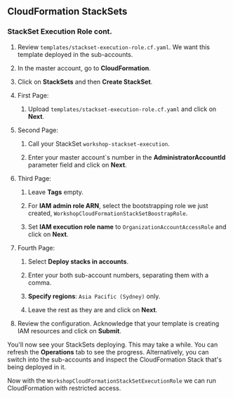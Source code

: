 ## CloudFormation StackSets

### StackSet Execution Role cont.

1. Review `templates/stackset-execution-role.cf.yaml`. We want this template
   deployed in the sub-accounts.

1. In the master account, go to **CloudFormation**.

1. Click on **StackSets** and then **Create StackSet**.
   <img />

1. First Page:

    1. Upload `templates/stackset-execution-role.cf.yaml` and click on
       **Next**.
       <img />

1. Second Page:

    1. Call your StackSet `workshop-stackset-execution`.

    1. Enter your master account`s number in the **AdministratorAccountId**
       parameter field and click on **Next**.
       <img />

1. Third Page:

    1. Leave **Tags** empty.

    1. For **IAM admin role ARN**, select the bootstrapping role we just
       created, `WorkshopCloudFormationStackSetBoostrapRole`.

    1. Set **IAM execution role name** to `OrganizationAccountAccessRole` and
       click on **Next**.
       <img />

1. Fourth Page:

    1. Select **Deploy stacks in accounts**.

    1. Enter your both sub-account numbers, separating them with a comma.

    1. **Specify regions**: `Asia Pacific (Sydney)` only.

    1. Leave the rest as they are and click on **Next**.
       <img />

1. Review the configuration. Acknowledge that your template is creating IAM
   resources and click on **Submit**.

You'll now see your StackSets deploying. This may take a while. You can refresh
the **Operations** tab to see the progress. Alternatively, you can switch into
the sub-accounts and inspect the CloudFormation Stack that's being deployed in
it.

Now with the `WorkshopCloudFormationStackSetExecutionRole` we can run
CloudFormation with restricted access.
